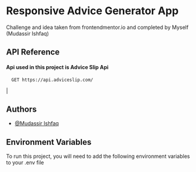 
# Responsive Advice Generator App


Challenge and idea taken from frontendmentor.io and completed by Myself (Mudassir Ishfaq)


## API Reference

#### Api used in this project is Advice Slip Api 

```http
  GET https://api.adviceslip.com/
```

|
## Authors

- [@Mudassir Ishfaq](https://github.com/mudassirishfaq)


## Environment Variables

To run this project, you will need to add the following environment variables to your .env file



